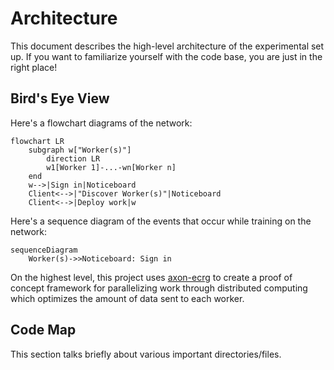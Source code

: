 # Architecture

This document describes the high-level architecture of the experimental set up. If you want to familiarize yourself with the code base, you are just in the right place!

## Bird's Eye View

Here's a flowchart diagrams of the network:

```mermaid
flowchart LR
    subgraph w["Worker(s)"]
        direction LR
        w1[Worker 1]-...-wn[Worker n]
    end
    w-->|Sign in|Noticeboard
    Client<-->|"Discover Worker(s)"|Noticeboard
    Client<-->|Deploy work|w
```

Here's a sequence diagram of the events that occur while training on the network:

```mermaid
sequenceDiagram
    Worker(s)->>Noticeboard: Sign in
```

On the highest level, this project uses [axon-ecrg](https://github.com/DuncanMays/axon-ECRG#readme) to create a proof of concept framework for parallelizing work through distributed computing which optimizes the amount of data sent to each worker.

## Code Map

This section talks briefly about various important directories/files.
